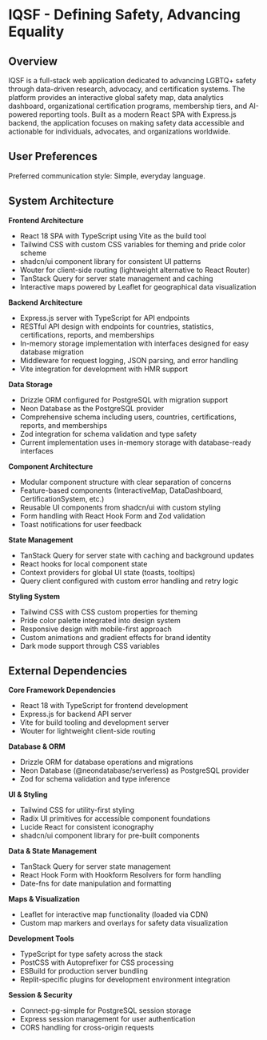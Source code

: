 # IQSF - Defining Safety, Advancing Equality

## Overview

IQSF is a full-stack web application dedicated to advancing LGBTQ+ safety through data-driven research, advocacy, and certification systems. The platform provides an interactive global safety map, data analytics dashboard, organizational certification programs, membership tiers, and AI-powered reporting tools. Built as a modern React SPA with Express.js backend, the application focuses on making safety data accessible and actionable for individuals, advocates, and organizations worldwide.

## User Preferences

Preferred communication style: Simple, everyday language.

## System Architecture

**Frontend Architecture**
- React 18 SPA with TypeScript using Vite as the build tool
- Tailwind CSS with custom CSS variables for theming and pride color scheme
- shadcn/ui component library for consistent UI patterns
- Wouter for client-side routing (lightweight alternative to React Router)
- TanStack Query for server state management and caching
- Interactive maps powered by Leaflet for geographical data visualization

**Backend Architecture**
- Express.js server with TypeScript for API endpoints
- RESTful API design with endpoints for countries, statistics, certifications, reports, and memberships
- In-memory storage implementation with interfaces designed for easy database migration
- Middleware for request logging, JSON parsing, and error handling
- Vite integration for development with HMR support

**Data Storage**
- Drizzle ORM configured for PostgreSQL with migration support
- Neon Database as the PostgreSQL provider
- Comprehensive schema including users, countries, certifications, reports, and memberships
- Zod integration for schema validation and type safety
- Current implementation uses in-memory storage with database-ready interfaces

**Component Architecture**
- Modular component structure with clear separation of concerns
- Feature-based components (InteractiveMap, DataDashboard, CertificationSystem, etc.)
- Reusable UI components from shadcn/ui with custom styling
- Form handling with React Hook Form and Zod validation
- Toast notifications for user feedback

**State Management**
- TanStack Query for server state with caching and background updates
- React hooks for local component state
- Context providers for global UI state (toasts, tooltips)
- Query client configured with custom error handling and retry logic

**Styling System**
- Tailwind CSS with CSS custom properties for theming
- Pride color palette integrated into design system
- Responsive design with mobile-first approach
- Custom animations and gradient effects for brand identity
- Dark mode support through CSS variables

## External Dependencies

**Core Framework Dependencies**
- React 18 with TypeScript for frontend development
- Express.js for backend API server
- Vite for build tooling and development server
- Wouter for lightweight client-side routing

**Database & ORM**
- Drizzle ORM for database operations and migrations
- Neon Database (@neondatabase/serverless) as PostgreSQL provider
- Zod for schema validation and type inference

**UI & Styling**
- Tailwind CSS for utility-first styling
- Radix UI primitives for accessible component foundations
- Lucide React for consistent iconography
- shadcn/ui component library for pre-built components

**Data & State Management**
- TanStack Query for server state management
- React Hook Form with Hookform Resolvers for form handling
- Date-fns for date manipulation and formatting

**Maps & Visualization**
- Leaflet for interactive map functionality (loaded via CDN)
- Custom map markers and overlays for safety data visualization

**Development Tools**
- TypeScript for type safety across the stack
- PostCSS with Autoprefixer for CSS processing
- ESBuild for production server bundling
- Replit-specific plugins for development environment integration

**Session & Security**
- Connect-pg-simple for PostgreSQL session storage
- Express session management for user authentication
- CORS handling for cross-origin requests